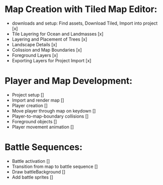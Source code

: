 # Map Creation with Tiled Map Editor:
- downloads and setup: Find assets, Download Tiled, Import into project [x]
- Tile Layering for Ocean and Landmasses [x]
- Layering and Placement of Trees [x]
- Landscape Details [x]
- Colission and Map Boundaries [x]
- Foreground Layers [x]
- Exporting Layers for Project Import [x]

# Player and Map Development:
- Project setup []
- Import and render map []
- Player creation []
- Move player through map on keydown []
- Player-to-map-boundary collisions []
- Foreground objects []
- Player movement animation []

# Battle Sequences:
- Battle activation []
- Transition from map to battle sequence []
- Draw battleBackground []
- Add battle sprites []